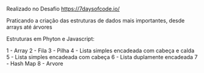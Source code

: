 Realizado no Desafio https://7daysofcode.io/

Praticando a criação das estruturas de dados mais importantes, desde arrays até árvores

Estruturas em Phyton e Javascript:

1 - Array
2 - Fila
3 - Pilha
4 - Lista simples encadeada com cabeça e calda
5 - Lista simples encadeada com cabeça
6 - Lista duplamente encadeada
7 - Hash Map
8 - Arvore
